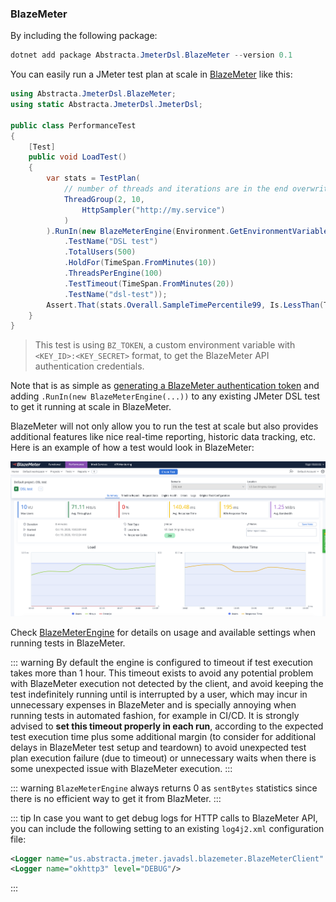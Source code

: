 ### BlazeMeter

By including the following package:

```powershell
dotnet add package Abstracta.JmeterDsl.BlazeMeter --version 0.1
```

You can easily run a JMeter test plan at scale in [BlazeMeter](https://www.blazemeter.com/) like this:

```cs
using Abstracta.JmeterDsl.BlazeMeter;
using static Abstracta.JmeterDsl.JmeterDsl;

public class PerformanceTest
{
    [Test]
    public void LoadTest()
    {
        var stats = TestPlan(
            // number of threads and iterations are in the end overwritten by BlazeMeter engine settings 
            ThreadGroup(2, 10,
                HttpSampler("http://my.service")
            )
        ).RunIn(new BlazeMeterEngine(Environment.GetEnvironmentVariable("BZ_TOKEN"))
            .TestName("DSL test")
            .TotalUsers(500)
            .HoldFor(TimeSpan.FromMinutes(10))
            .ThreadsPerEngine(100)
            .TestTimeout(TimeSpan.FromMinutes(20))
            .TestName("dsl-test"));
        Assert.That(stats.Overall.SampleTimePercentile99, Is.LessThan(TimeSpan.FromSeconds(5)));
    }
}
```

> This test is using `BZ_TOKEN`, a custom environment variable with `<KEY_ID>:<KEY_SECRET>` format, to get the BlazeMeter API authentication credentials.

Note that is as simple as [generating a BlazeMeter authentication token](https://guide.blazemeter.com/hc/en-us/articles/115002213289-BlazeMeter-API-keys-) and adding `.RunIn(new BlazeMeterEngine(...))` to any existing JMeter DSL test to get it running at scale in BlazeMeter.

BlazeMeter will not only allow you to run the test at scale but also provides additional features like nice real-time reporting, historic data tracking, etc. Here is an example of how a test would look in BlazeMeter:

![BlazeMeter Example Execution Dashboard](./blazemeter.png)

Check [BlazeMeterEngine](/Abstracta.JmeterDsl.BlazeMeter/BlazeMeterEngine.cs) for details on usage and available settings when running tests in BlazeMeter.

::: warning
By default the engine is configured to timeout if test execution takes more than 1 hour.
This timeout exists to avoid any potential problem with BlazeMeter execution not detected by the
client, and avoid keeping the test indefinitely running until is interrupted by a user,
which may incur in unnecessary expenses in BlazeMeter and is specially annoying when running tests
in automated fashion, for example in CI/CD.
It is strongly advised to **set this timeout properly in each run**, according to the expected test
execution time plus some additional margin (to consider for additional delays in BlazeMeter
test setup and teardown) to avoid unexpected test plan execution failure (due to timeout) or
unnecessary waits when there is some unexpected issue with BlazeMeter execution.
:::

::: warning
`BlazeMeterEngine` always returns 0 as `sentBytes` statistics since there is no efficient way to get it from BlazMeter.
:::

::: tip
In case you want to get debug logs for HTTP calls to BlazeMeter API, you can include the following setting to an existing `log4j2.xml` configuration file:
```xml
<Logger name="us.abstracta.jmeter.javadsl.blazemeter.BlazeMeterClient" level="DEBUG"/>
<Logger name="okhttp3" level="DEBUG"/>
```
:::
